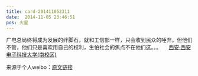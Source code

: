 ```yaml
---
title: card-201411052311
date:  2014-11-05 23:46:51
pos: 火星
---
```

广电总局终将成为发展的绊脚石，就和工信部一样，只会收到民众的唾弃。但他们不管，他们只是喜欢用自己的权利，生怕社会的焦点不在他们这。。。 <a  href="http://weibo.com/p/100101B2094656D26DA0F44892" data-hide=""><span class='url-icon'><img style='width: 1rem;height: 1rem' src='https://h5.sinaimg.cn/upload/2015/09/25/3/timeline_card_small_location_default.png'></span><span class="surl-text">西安·西安电子科技大学(南校区)</span></a> 

来源于个人weibo：[原文链接](https://m.weibo.cn/status/BuV8yi6gB?mblogid=BuV8yi6gB)